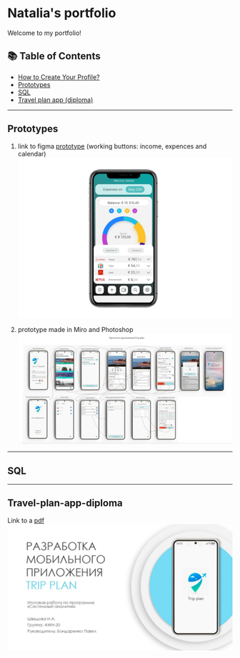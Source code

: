 <h1>Natalia's portfolio</h1>

Welcome to my portfolio!
## 📚 Table of Contents
- [How to Create Your Profile?](#how-to-create-your-profile)
- [Prototypes](#Prototypes)
- [SQL](#SQL)
- [Travel plan app (diploma)](#Travel-plan-app-diploma)



___

## Prototypes
1. link to figma <a href="https://www.figma.com/proto/fKyYFi0qrNkGeUYZLYyP6y/%D0%9F%D1%80%D0%BE%D1%82%D0%BE%D1%82%D0%B8%D0%BF?node-id=2-3&scaling=scale-down&page-id=1%3A2&starting-point-node-id=2%3A3&mode=design&t=d8PeZjRUUQvIGgCz-1" target="_blank">prototype</a> (working buttons: income, expences and calendar)
![Screenshot of a home screen](figma.jpg)

2. prototype made in Miro and Photoshop
![Screenshot](prototype_diploma.jpg)
___

## SQL

___

## Travel-plan-app-diploma

Link to a [pdf](https://github.com/nataliashved/portfolio/blob/7d7978b8157ae4e6478324dbeb71b38c5bbcc0b4/%D0%9F%D1%80%D0%B5%D0%B7%D0%B5%D0%BD%D1%82%D0%B0%D1%86%D0%B8%D1%8F%20%D0%94%D0%B8%D0%BF%D0%BB%D0%BE%D0%BC.pptx.pdf)
![Screenshot](diploma_title.jpg)
